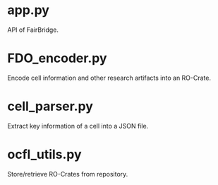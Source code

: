 # app.py
API of FairBridge.

# FDO_encoder.py
Encode cell information and other research artifacts into an RO-Crate.

# cell_parser.py
Extract key information of a cell into a JSON file.

# ocfl_utils.py
Store/retrieve RO-Crates from repository.
